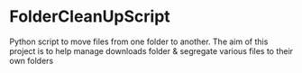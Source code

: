 # FolderCleanUpScript
Python script to move files from one folder to another. The aim of this project is to help manage downloads folder &amp; segregate various files to their own folders

